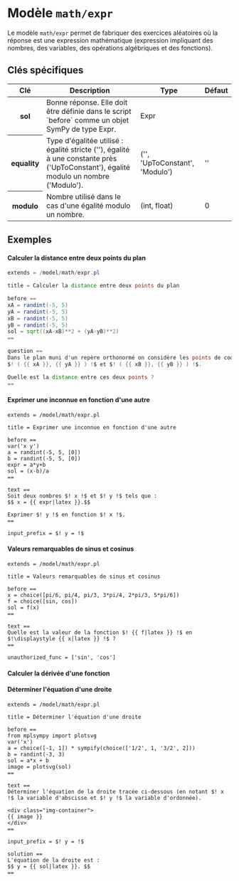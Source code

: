 # Modèle `math/expr`

Le modèle `math/expr` permet de fabriquer des exercices aléatoires où la réponse est une expression mathématique (expression impliquant des nombres, des variables, des opérations algébriques et des fonctions).

## Clés spécifiques

<table class="table">
<thead>
<tr>
<th scope="col">Clé</th>
<th scope="col">Description</th>
<th scope="col">Type</th>
<th scope="col">Défaut</th>
</tr>
</thead>
<tbody>

<tr>
<th scope="row"> sol </th>
<td> Bonne réponse. Elle doit être définie dans le script `before` comme un objet SymPy de type Expr. </td>
<td> Expr </td>
<td>  </td>
</tr>

<tr>
<th scope="row"> equality </th>
<td> Type d'égalitée utilisé : égalité stricte (''), égalité à une constante près ('UpToConstant'), égalité modulo un nombre ('Modulo'). </td>
<td> ('', 'UpToConstant', 'Modulo') </td>
<td> '' </td>
</tr>

<tr>
<th scope="row"> modulo </th>
<td> Nombre utilisé dans le cas d'une égalité modulo un nombre. </td>
<td> (int, float) </td>
<td> 0 </td>
</tr>

</tbody>
</table>


## Exemples

#### Calculer la distance entre deux points du plan

```vs
extends = /model/math/expr.pl

title = Calculer la distance entre deux points du plan

before ==
xA = randint(-5, 5)
yA = randint(-5, 5)
xB = randint(-5, 5)
yB = randint(-5, 5)
sol = sqrt((xA-xB)**2 + (yA-yB)**2)
==

question ==
Dans le plan muni d'un repère orthonormé on considère les points de coordonnées 
$! ( {{ xA }}, {{ yA }} ) !$ et $! ( {{ xB }}, {{ yB }} ) !$.

Quelle est la distance entre ces deux points ?
==
```

#### Exprimer une inconnue en fonction d'une autre

```
extends = /model/math/expr.pl

title = Exprimer une inconnue en fonction d'une autre

before ==
var('x y')
a = randint(-5, 5, [0])
b = randint(-5, 5, [0])
expr = a*y+b
sol = (x-b)/a
==

text ==
Soit deux nombres $! x !$ et $! y !$ tels que :
$$ x = {{ expr|latex }}.$$

Exprimer $! y !$ en fonction $! x !$.
==

input_prefix = $! y = !$
```

#### Valeurs remarquables de sinus et cosinus

```
extends = /model/math/expr.pl

title = Valeurs remarquables de sinus et cosinus

before ==
x = choice([pi/6, pi/4, pi/3, 3*pi/4, 2*pi/3, 5*pi/6])
f = choice([sin, cos]) 
sol = f(x)
==

text ==
Quelle est la valeur de la fonction $! {{ f|latex }} !$ en $!\displaystyle {{ x|latex }} !$ ?
==

unauthorized_func = ['sin', 'cos']
```

#### Calculer la dérivée d'une fonction


#### Déterminer l'équation d'une droite

```
extends = /model/math/expr.pl

title = Déterminer l'équation d'une droite

before ==
from mplsympy import plotsvg
var('x')
a = choice([-1, 1]) * sympify(choice(['1/2', 1, '3/2', 2]))
b = randint(-3, 3)
sol = a*x + b
image = plotsvg(sol)
==

text ==
Déterminer l'équation de la droite tracée ci-dessous (en notant $! x !$ la variable d'abscisse et $! y !$ la variable d'ordonnée).

<div class="img-container">
{{ image }}
</div>
==

input_prefix = $! y = !$

solution ==
L'équation de la droite est :
$$ y = {{ sol|latex }}. $$
==
```

